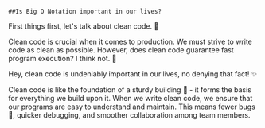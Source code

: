 `##Is Big O Notation important in our lives?`

First things first, let's talk about clean code. 🌟

Clean code is crucial when it comes to production. We must strive to write code as clean as possible. However, does clean code guarantee fast program execution? I think not. 🤔

Hey, clean code is undeniably important in our lives, no denying that fact! ✨

Clean code is like the foundation of a sturdy building 🏢 - it forms the basis for everything we build upon it. When we write clean code, we ensure that our programs are easy to understand and maintain. This means fewer bugs 🐛, quicker debugging, and smoother collaboration among team members.
